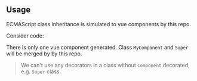## Usage

ECMAScript class inheritance is simulated to vue components by this repo.

Consider code:

[](./code-example.ts ':include :type=code typescript')

There is only one vue component generated. Class `MyComponent` and `Super` will be merged by by this repo.

> We can't use any decorators in a class without `Component` decorated, e.g. `Super` class.